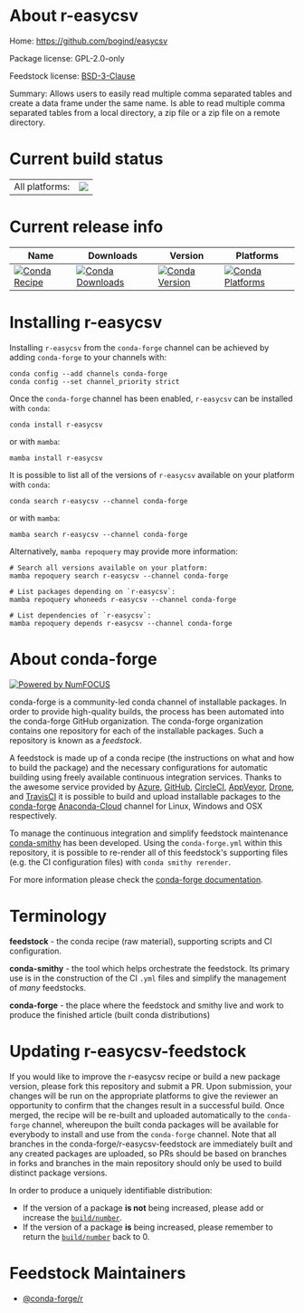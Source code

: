 About r-easycsv
===============

Home: https://github.com/bogind/easycsv

Package license: GPL-2.0-only

Feedstock license: [BSD-3-Clause](https://github.com/conda-forge/r-easycsv-feedstock/blob/main/LICENSE.txt)

Summary: Allows users to easily read multiple comma separated tables and create a data frame under the same name. Is able to read multiple comma separated tables from a local directory, a zip file or a zip file on a remote directory.

Current build status
====================


<table><tr><td>All platforms:</td>
    <td>
      <a href="https://dev.azure.com/conda-forge/feedstock-builds/_build/latest?definitionId=10799&branchName=main">
        <img src="https://dev.azure.com/conda-forge/feedstock-builds/_apis/build/status/r-easycsv-feedstock?branchName=main">
      </a>
    </td>
  </tr>
</table>

Current release info
====================

| Name | Downloads | Version | Platforms |
| --- | --- | --- | --- |
| [![Conda Recipe](https://img.shields.io/badge/recipe-r--easycsv-green.svg)](https://anaconda.org/conda-forge/r-easycsv) | [![Conda Downloads](https://img.shields.io/conda/dn/conda-forge/r-easycsv.svg)](https://anaconda.org/conda-forge/r-easycsv) | [![Conda Version](https://img.shields.io/conda/vn/conda-forge/r-easycsv.svg)](https://anaconda.org/conda-forge/r-easycsv) | [![Conda Platforms](https://img.shields.io/conda/pn/conda-forge/r-easycsv.svg)](https://anaconda.org/conda-forge/r-easycsv) |

Installing r-easycsv
====================

Installing `r-easycsv` from the `conda-forge` channel can be achieved by adding `conda-forge` to your channels with:

```
conda config --add channels conda-forge
conda config --set channel_priority strict
```

Once the `conda-forge` channel has been enabled, `r-easycsv` can be installed with `conda`:

```
conda install r-easycsv
```

or with `mamba`:

```
mamba install r-easycsv
```

It is possible to list all of the versions of `r-easycsv` available on your platform with `conda`:

```
conda search r-easycsv --channel conda-forge
```

or with `mamba`:

```
mamba search r-easycsv --channel conda-forge
```

Alternatively, `mamba repoquery` may provide more information:

```
# Search all versions available on your platform:
mamba repoquery search r-easycsv --channel conda-forge

# List packages depending on `r-easycsv`:
mamba repoquery whoneeds r-easycsv --channel conda-forge

# List dependencies of `r-easycsv`:
mamba repoquery depends r-easycsv --channel conda-forge
```


About conda-forge
=================

[![Powered by
NumFOCUS](https://img.shields.io/badge/powered%20by-NumFOCUS-orange.svg?style=flat&colorA=E1523D&colorB=007D8A)](https://numfocus.org)

conda-forge is a community-led conda channel of installable packages.
In order to provide high-quality builds, the process has been automated into the
conda-forge GitHub organization. The conda-forge organization contains one repository
for each of the installable packages. Such a repository is known as a *feedstock*.

A feedstock is made up of a conda recipe (the instructions on what and how to build
the package) and the necessary configurations for automatic building using freely
available continuous integration services. Thanks to the awesome service provided by
[Azure](https://azure.microsoft.com/en-us/services/devops/), [GitHub](https://github.com/),
[CircleCI](https://circleci.com/), [AppVeyor](https://www.appveyor.com/),
[Drone](https://cloud.drone.io/welcome), and [TravisCI](https://travis-ci.com/)
it is possible to build and upload installable packages to the
[conda-forge](https://anaconda.org/conda-forge) [Anaconda-Cloud](https://anaconda.org/)
channel for Linux, Windows and OSX respectively.

To manage the continuous integration and simplify feedstock maintenance
[conda-smithy](https://github.com/conda-forge/conda-smithy) has been developed.
Using the ``conda-forge.yml`` within this repository, it is possible to re-render all of
this feedstock's supporting files (e.g. the CI configuration files) with ``conda smithy rerender``.

For more information please check the [conda-forge documentation](https://conda-forge.org/docs/).

Terminology
===========

**feedstock** - the conda recipe (raw material), supporting scripts and CI configuration.

**conda-smithy** - the tool which helps orchestrate the feedstock.
                   Its primary use is in the construction of the CI ``.yml`` files
                   and simplify the management of *many* feedstocks.

**conda-forge** - the place where the feedstock and smithy live and work to
                  produce the finished article (built conda distributions)


Updating r-easycsv-feedstock
============================

If you would like to improve the r-easycsv recipe or build a new
package version, please fork this repository and submit a PR. Upon submission,
your changes will be run on the appropriate platforms to give the reviewer an
opportunity to confirm that the changes result in a successful build. Once
merged, the recipe will be re-built and uploaded automatically to the
`conda-forge` channel, whereupon the built conda packages will be available for
everybody to install and use from the `conda-forge` channel.
Note that all branches in the conda-forge/r-easycsv-feedstock are
immediately built and any created packages are uploaded, so PRs should be based
on branches in forks and branches in the main repository should only be used to
build distinct package versions.

In order to produce a uniquely identifiable distribution:
 * If the version of a package **is not** being increased, please add or increase
   the [``build/number``](https://docs.conda.io/projects/conda-build/en/latest/resources/define-metadata.html#build-number-and-string).
 * If the version of a package **is** being increased, please remember to return
   the [``build/number``](https://docs.conda.io/projects/conda-build/en/latest/resources/define-metadata.html#build-number-and-string)
   back to 0.

Feedstock Maintainers
=====================

* [@conda-forge/r](https://github.com/conda-forge/r/)

